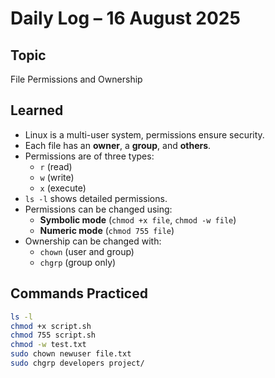 # Daily Log – 16 August 2025

## Topic
File Permissions and Ownership

## Learned
- Linux is a multi-user system, permissions ensure security.
- Each file has an **owner**, a **group**, and **others**.
- Permissions are of three types:
  - `r` (read)
  - `w` (write)
  - `x` (execute)
- `ls -l` shows detailed permissions.
- Permissions can be changed using:
  - **Symbolic mode** (`chmod +x file`, `chmod -w file`)
  - **Numeric mode** (`chmod 755 file`)
- Ownership can be changed with:
  - `chown` (user and group)
  - `chgrp` (group only)

## Commands Practiced
```bash
ls -l
chmod +x script.sh
chmod 755 script.sh
chmod -w test.txt
sudo chown newuser file.txt
sudo chgrp developers project/
